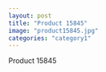 ```yaml
---
layout: post
title: "Product 15845"
image: "product15845.jpg"
categories: "category1"
---
```

Product 15845
